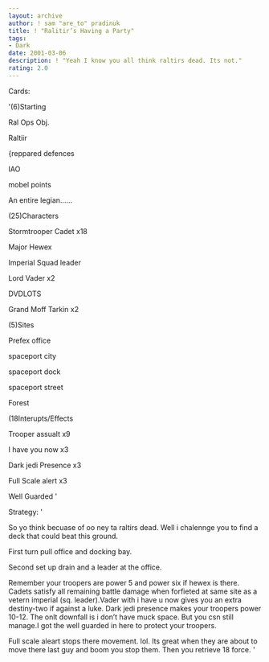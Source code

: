 ```yaml
---
layout: archive
author: ! sam "are_to" pradinuk
title: ! "Ralitir’s Having a Party"
tags:
- Dark
date: 2001-03-06
description: ! "Yeah I know you all think raltirs dead. Its not."
rating: 2.0
---
```

Cards: 

'(6)Starting

Ral Ops Obj.

Raltiir

{reppared defences

IAO

mobel points

An entire legian......


(25)Characters

Stormtrooper Cadet x18

Major Hewex

Imperial Squad leader

Lord Vader x2

DVDLOTS

Grand Moff Tarkin x2


(5)Sites

Prefex office

spaceport city

spaceport dock

spaceport street

Forest


(18Interupts/Effects

Trooper assualt x9

I have you now x3

Dark jedi Presence x3

Full Scale alert x3

Well Guarded '

Strategy: '

So yo think becuase of oo ney ta raltirs dead. Well i chalennge you to find a deck that could beat this ground.


First turn pull office and docking bay.

Second set up drain and a leader at the office.

Remember your troopers are power 5 and power six if hewex is there. Cadets satisfy all remaining battle damage when forfieted at same site as a vetern imperial (sq. leader).Vader with i have u now gives you an extra destiny-two if against a luke. Dark jedi presence makes your troopers power 10-12. The onlt downfall is i don’t have muck space. But you csn still manage.I got the well guarded in here to protect your troopers.

Full scale aleart stops there movement. lol. Its great when they are about to move there last guy and boom you stop them. Then you retrieve 18 force.  '